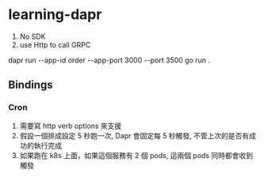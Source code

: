 # learning-dapr

1. No SDK
1. use Http to call GRPC

dapr run --app-id order --app-port 3000 --port 3500 go run .


## Bindings

### Cron

1. 需要寫 http verb options 來支援
1. 假設一個排成設定 5 秒跑一次, Dapr 會固定每 5 秒觸發, 不管上次的是否有成功的執行完成
1. 如果跑在 k8s 上面，如果這個服務有 2 個 pods, 這兩個 pods 同時都會收到觸發


